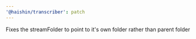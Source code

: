 ```yaml
---
'@haishin/transcriber': patch
---
```


Fixes the streamFolder to point to it's own folder rather than parent folder
